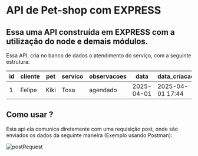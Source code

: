 # API de Pet-shop com EXPRESS

## Essa uma API construída em EXPRESS com a utilização do node e demais módulos.

Essa API, cria no banco de dados o atendimento do serviço, com a seguinte estrutura: 

| id | cliente | pet | servico | observacoes | data | data_criacao |
|----|---------|-----|---------|-------------|------|--------------|
| 1  | Felipe  | Kiki | Tosa | agendado | 2025-04-01 | 2025-04-01 17:44 |

## Como usar ?
Esta api ela comunica diretamente com uma requisição post, onde são enviados os dados da seguinte maneira (Exemplo usando Postman):

![postRequest](https://github.com/user-attachments/assets/9a9c917c-78b8-4c92-a425-4347567200e8)
